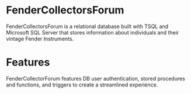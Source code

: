 # FenderCollectorsForum

FenderCollectorsForum is a relational database built with TSQL and Microsoft SQL Server that stores information about individuals and their vintage Fender Instruments. 

# Features

FenderCollectorForum features DB user authentication, stored procedures and functions, and triggers to create a streamlined experience.
